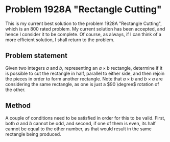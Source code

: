 # Problem 1928A "Rectangle Cutting"
This is my current best solution to the problem 1928A "Rectangle Cutting", which is an 800 rated problem. My current solution has been accepted, and hence I consider it to be complete. Of course, as always, if I can think of a more efficient solution, I shall return to the problem. 

## Problem statement
Given two integers $a$ and $b$, representing an $a \times b$ rectangle, determine if it is possible to cut the rectangle in half, parallel to either side, and then rejoin the pieces in order to form another rectangle. Note that $a \times b$ and $b \times a$ are considering the same rectangle, as one is just a $90 \degree$ rotation of the other.

## Method
A couple of conditions need to be satisfied in order for this to be valid. First, both $a$ and $b$ cannot be odd, and second, if one of them is even, its half cannot be equal to the other number, as that would result in the same rectangle being produced.